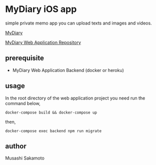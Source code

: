 # MyDiary iOS app
simple private memo app you can upload texts and images and videos.

[MyDiary](https://frontend.1292602b.now.sh)

[MyDiary Web Application Repository](https://github.com/Musashi-Sakamoto/node-file-uploader)

## prerequisite
 - MyDiary Web Application Backend (docker or heroku)
 
## usage
In the root directory of the web application project you need run the command below,
```
docker-compose build && docker-compose up
```
then,
```
docker-compose exec backend npm run migrate
```
    
## author
Musashi Sakamoto
